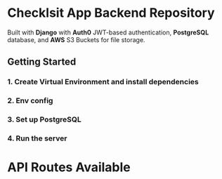# Checklsit App Backend Repository

Built with **Django** with **Auth0** JWT-based authentication, **PostgreSQL**  database, and **AWS** S3 Buckets for file storage.

## Getting Started

### 1. Create Virtual Environment and install dependencies

### 2. Env config

### 3. Set up PostgreSQL

### 4. Run the server

# API Routes Available
